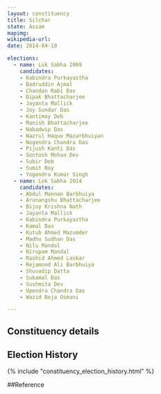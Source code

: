 ```yaml
---
layout: constituency
title: Silchar
state: Assam
mapimg: 
wikipedia-url: 
date: 2014-04-10

elections: 
  - name: Lok Sabha 2009
    candidates: 
    - Kabindra Purkayastha 
    - Badruddin Ajmal 
    - Chandan Rabi Das 
    - Dipak Bhattacharjee 
    - Jayanta Mallick 
    - Joy Sundar Das 
    - Kantimoy Deb 
    - Manish Bhattacharjee 
    - Nabadwip Das 
    - Nazrul Haque Mazarbhuiyan 
    - Nogendra Chandra Das 
    - Pijush Kanti Das 
    - Sontosh Mohan Dev 
    - Subir Deb 
    - Sumit Roy 
    - Yogendra Kumar Singh  
  - name: Lok Sabha 2014
    candidates: 
    - Abdul Mannan Barbhuiya 
    - Arunangshu Bhattacharjee 
    - Bijoy Krishna Nath 
    - Jayanta Mallick 
    - Kabindra Purkayastha 
    - Kamal Das 
    - Kutub Ahmed Mazumder 
    - Madhu Sudhan Das 
    - Nilu Mandol 
    - Nirupam Mandal 
    - Rashid Ahmed Laskar 
    - Rejamond Ali Barbhuiya 
    - Shuvadip Datta 
    - Sukamal Das 
    - Sushmita Dev 
    - Upendra Chandra Das 
    - Wazid Reja Osmani  

---
```


## Constituency details


## Election History
{% include "constituency_election_history.html" %}

##Reference
